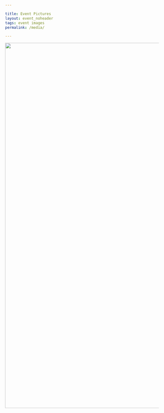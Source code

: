 ```yaml
---

title: Event Pictures
layout: event_noheader
tags: event images
permalink: /media/

---
```


<a data-flickr-embed="true" href="https://www.flickr.com/photos/201144174@N07/shares/12s14cbmdm" title=""><img src="https://live.staticflickr.com/65535/53347401099_f01a638c12_h.jpg" width="1600" height="1200" alt=""/></a><script async src="//embedr.flickr.com/assets/client-code.js" charset="utf-8"></script>
